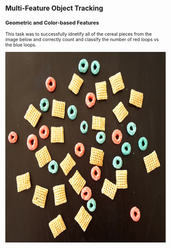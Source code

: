 ## Multi-Feature Object Tracking
### Geometric and Color-based Features
This task was to successfully idnetify all of the cereal pieces from the image below and correctly count and classify the number of red loops vs the blue loops.

<img src="https://github.com/Byron-Dowling/Computer-Vision-Dowling/blob/main/Practicals/Assignment%202/breakfast.png?raw=true" width = "600" height = "600"/>
